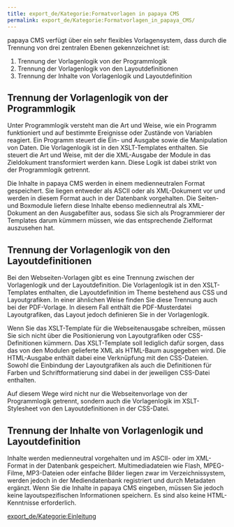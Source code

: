 ```yaml
---
title: export_de/Kategorie:Formatvorlagen in papaya CMS
permalink: export_de/Kategorie:Formatvorlagen_in_papaya_CMS/
---
```


papaya CMS verfügt über ein sehr flexibles Vorlagensystem, dass durch die Trennung von drei zentralen Ebenen gekennzeichnet ist:

1.  Trennung der Vorlagenlogik von der Programmlogik
2.  Trennung der Vorlagenlogik von den Layoutdefinitionen
3.  Trennung der Inhalte von Vorlagenlogik und Layoutdefinition

Trennung der Vorlagenlogik von der Programmlogik
------------------------------------------------

Unter Programmlogik versteht man die Art und Weise, wie ein Programm funktioniert und auf bestimmte Ereignisse oder Zustände von Variablen reagiert. Ein Programm steuert die Ein- und Ausgabe sowie die Manipulation von Daten. Die Vorlagenlogik ist in den XSLT-Templates enthalten. Sie steuert die Art und Weise, mit der die XML-Ausgabe der Module in das Zieldokument transformiert werden kann. Diese Logik ist dabei strikt von der Programmlogik getrennt.

Die Inhalte in papaya CMS werden in einem medienneutralen Format gespeichert. Sie liegen entweder als ASCII oder als XML-Dokument vor und werden in diesem Format auch in der Datenbank vorgehalten. Die Seiten- und Boxmodule liefern diese Inhalte ebenso medienneutral als XML-Dokument an den Ausgabefilter aus, sodass Sie sich als Programmierer der Templates darum kümmern müssen, wie das entsprechende Zielformat auszusehen hat.

Trennung der Vorlagenlogik von den Layoutdefinitionen
-----------------------------------------------------

Bei den Webseiten-Vorlagen gibt es eine Trennung zwischen der Vorlagenlogik und der Layoutdefinition. Die Vorlagenlogik ist in den XSLT-Templates enthalten, die Layoutdefinition im Theme bestehend aus CSS und Layoutgrafiken. In einer ähnlichen Weise finden Sie diese Trennung auch bei der PDF-Vorlage. In diesem Fall enthält die PDF-Musterdatei Layoutgrafiken, das Layout jedoch definieren Sie in der Vorlagenlogik.

Wenn Sie das XSLT-Template für die Webseitenausgabe schreiben, müssen Sie sich nicht über die Positionierung von Layoutgrafiken oder CSS-Definitionen kümmern. Das XSLT-Template soll lediglich dafür sorgen, dass das von den Modulen gelieferte XML als HTML-Baum ausgegeben wird. Die HTML-Ausgabe enthält dabei eine Verknüpfung mit den CSS-Dateien. Sowohl die Einbindung der Layoutgrafiken als auch die Definitionen für Farben und Schriftformatierung sind dabei in der jeweiligen CSS-Datei enthalten.

Auf diesem Wege wird nicht nur die Webseitenvorlage von der Programmlogik getrennt, sondern auch die Vorlagenlogik im XSLT-Stylesheet von den Layoutdefinitionen in der CSS-Datei.

Trennung der Inhalte von Vorlagenlogik und Layoutdefinition
-----------------------------------------------------------

Inhalte werden medienneutral vorgehalten und im ASCII- oder im XML-Format in der Datenbank gespeichert. Multimediadateien wie Flash, MPEG-Filme, MP3-Dateien oder einfache Bilder liegen zwar im Verzeichnissystem, werden jedoch in der Mediendatenbank registriert und durch Metadaten ergänzt. Wenn Sie die Inhalte in papaya CMS eingeben, müssen Sie jedoch keine layoutspezifischen Informationen speichern. Es sind also keine HTML-Kenntnisse erforderlich.

[export_de/Kategorie:Einleitung](export_de/Kategorie:Einleitung )
